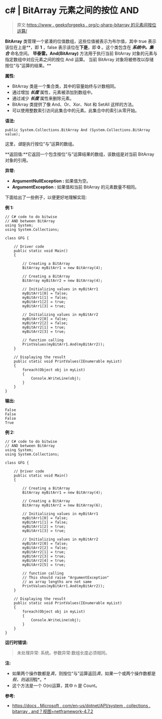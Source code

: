 # c# | BitArray 元素之间的按位 AND

> 原文:[https://www . geeksforgeeks . org/c-sharp-bitarray 的元素间按位运算/](https://www.geeksforgeeks.org/c-sharp-bitwise-and-between-the-elements-of-bitarray/)

**BitArray** 类管理一个紧凑的位值数组，这些位值被表示为布尔值，其中 true 表示该位在上是**，即 **1** ，false 表示该位在**下是**，即 **0** 。这个类包含在 ***系统中。集合*** 命名空间。
**毕泰雷。And(BitArray)** 方法用于执行当前 BitArray 对象的元素与指定数组中对应元素之间的按位 And 运算。
当前 BitArray 对象将被修改以存储按位“与”运算的结果。**

**属性:**

*   BitArray 类是一个集合类，其中的容量始终与计数相同。
*   通过增加 ***长度*** 属性，元素被添加到数组中。
*   通过减少 ***长度*** 属性来删除元素。
*   BitArray 类提供了像 And、Or、Xor、Not 和 SetAll 这样的方法。
*   可以使用整数索引访问此集合中的元素。此集合中的索引从零开始。

**语法:**

```
public System.Collections.BitArray And (System.Collections.BitArray value);

```

这里，*值*是执行按位“与”运算的数组。

**返回值:**它返回一个包含按位“与”运算结果的数组，该数组是对当前 BitArray 对象的引用。

**异常:**

*   **ArgumentNullException :** 如果值为空。
*   **ArgumentException :** 如果值和当前 BitArray 的元素数量不相同。

下面给出了一些例子，以便更好地理解实现:

**例 1:**

```
// C# code to do bitwise
// AND between BitArray
using System;
using System.Collections;

class GFG {

    // Driver code
    public static void Main()
    {

        // Creating a BitArray
        BitArray myBitArr1 = new BitArray(4);

        // Creating a BitArray
        BitArray myBitArr2 = new BitArray(4);

        // Initializing values in myBitArr1
        myBitArr1[0] = false;
        myBitArr1[1] = false;
        myBitArr1[2] = true;
        myBitArr1[3] = true;

        // Initializing values in myBitArr2
        myBitArr2[0] = false;
        myBitArr2[2] = false;
        myBitArr2[1] = true;
        myBitArr2[3] = true;

        // function calling
        PrintValues(myBitArr1.And(myBitArr2));
    }

    // Displaying the result
    public static void PrintValues(IEnumerable myList)
    {
        foreach(Object obj in myList)
        {
            Console.WriteLine(obj);
        }
    }
}
```

**输出:**

```
False
False
False
True

```

**例 2:**

```
// C# code to do bitwise
// AND between BitArray
using System;
using System.Collections;

class GFG {

    // Driver code
    public static void Main()
    {

        // Creating a BitArray
        BitArray myBitArr1 = new BitArray(4);

        // Creating a BitArray
        BitArray myBitArr2 = new BitArray(6);

        // Initializing values in myBitArr1
        myBitArr1[0] = false;
        myBitArr1[1] = false;
        myBitArr1[2] = true;
        myBitArr1[3] = true;

        // Initializing values in myBitArr2
        myBitArr2[0] = false;
        myBitArr2[2] = false;
        myBitArr2[1] = true;
        myBitArr2[3] = true;
        myBitArr2[4] = true;
        myBitArr2[5] = true;

        // function calling
        // This should raise "ArgumentException"
        // as array lengths are not same
        PrintValues(myBitArr1.And(myBitArr2));
    }

    // Displaying the result
    public static void PrintValues(IEnumerable myList)
    {
        foreach(Object obj in myList)
        {
            Console.WriteLine(obj);
        }
    }
}
```

**运行时错误:**

> 未处理异常:
> 系统。参数异常:数组长度必须相同。

**注:**

*   如果两个操作数都是*真*，则按位“与”运算返回*真*，如果一个或两个操作数都是*假，则返回*假*。*
*   这个方法是一个 O(n)运算，其中 n 是 Count。

**参考:**

*   [https://docs . Microsoft . com/en-us/dotnet/API/system . collections . bitarray . and？视图=netframework-4.7.2](https://docs.microsoft.com/en-us/dotnet/api/system.collections.bitarray.and?view=netframework-4.7.2)